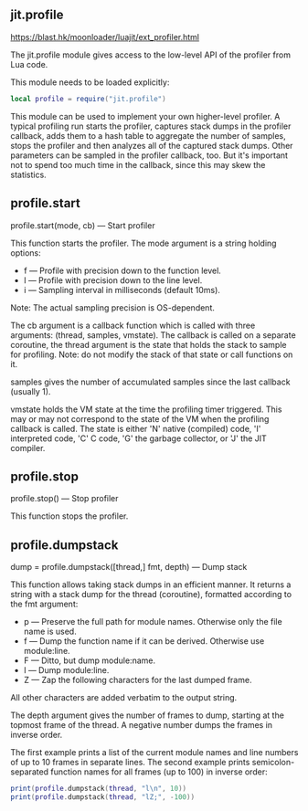## jit.profile

https://blast.hk/moonloader/luajit/ext_profiler.html

The jit.profile module gives access to the low-level API of the profiler from Lua code.

This module needs to be loaded explicitly:

```lua
local profile = require("jit.profile")
```

This module can be used to implement your own higher-level profiler. A typical profiling run starts the profiler, captures stack dumps in the profiler callback, adds them to a hash table to aggregate the number of samples, stops the profiler and then analyzes all of the captured stack dumps. Other parameters can be sampled in the profiler callback, too. But it's important not to spend too much time in the callback, since this may skew the statistics.

## profile.start

profile.start(mode, cb) — Start profiler

This function starts the profiler. The mode argument is a string holding options:

* f — Profile with precision down to the function level.
* l — Profile with precision down to the line level.
* i<number> — Sampling interval in milliseconds (default 10ms).

Note: The actual sampling precision is OS-dependent.

The cb argument is a callback function which is called with three arguments: (thread, samples, vmstate). The callback is called on a separate coroutine, the thread argument is the state that holds the stack to sample for profiling. Note: do not modify the stack of that state or call functions on it.

samples gives the number of accumulated samples since the last callback (usually 1).

vmstate holds the VM state at the time the profiling timer triggered. This may or may not correspond to the state of the VM when the profiling callback is called. The state is either 'N' native (compiled) code, 'I' interpreted code, 'C' C code, 'G' the garbage collector, or 'J' the JIT compiler.

## profile.stop

profile.stop() — Stop profiler

This function stops the profiler.

## profile.dumpstack

dump = profile.dumpstack([thread,] fmt, depth) — Dump stack

This function allows taking stack dumps in an efficient manner. It returns a string with a stack dump for the thread (coroutine), formatted according to the fmt argument:

* p — Preserve the full path for module names. Otherwise only the file name is used.
* f — Dump the function name if it can be derived. Otherwise use module:line.
* F — Ditto, but dump module:name.
* l — Dump module:line.
* Z — Zap the following characters for the last dumped frame.

All other characters are added verbatim to the output string.

The depth argument gives the number of frames to dump, starting at the topmost frame of the thread. A negative number dumps the frames in inverse order.

The first example prints a list of the current module names and line numbers of up to 10 frames in separate lines. The second example prints semicolon-separated function names for all frames (up to 100) in inverse order:

```lua
print(profile.dumpstack(thread, "l\n", 10))
print(profile.dumpstack(thread, "lZ;", -100))
```
